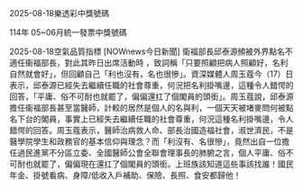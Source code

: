
2025-08-18樂透彩中獎號碼

                                
114年 05~06月統一發票中獎號碼
                             
2025-08-18空氣品質指標
                              [NOWnews今日新聞] 衛福部長邱泰源頻被外界點名不適任衞福部長，對此其昨日出席活動時 ，致詞稱「只要照顧把病人照顧好，名利自然就會好」，但回顧自己「利也沒有，名也很慘」。資深媒體人周玉蔻今（17）日表示，邱泰源已經失去繼續任職的社會尊重，何況把名利掛嘴邊，這種令人錯愕的回答，「平庸、俗不可耐也就罷了，偏偏還扛了個閣員的頭銜」。周玉蔻說，邱泰源擔任衞福部長甚至當醫師，計較的居然是個人的名與利，一個天天被堵麥問何被點名下台的閣員，事實上已經失去繼續任職的社會尊重，何況這種名利掛嘴邊，令人錯愕的回答。周玉蔻表示，醫師治病救人命、部長治國造福社會，淑世濟民，不是醫學院學生和政務官的基本信仰與理念？而「利沒有、名很慘」，竟然出自一位擔任過民進黨不分區立委、全國醫師公會全聯會理事長的肺腑之言，個人平庸、俗不可耐也就罷了，偏偏現在還扛了個閣員的頭銜。上班族該知道這些事該找誰！國民年金、掛號看病、身障/低收入戶補助、保險、長照、食安都歸他！